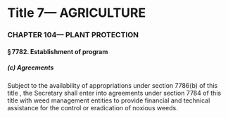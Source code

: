 
# Title 7— AGRICULTURE
### CHAPTER 104— PLANT PROTECTION
#### § 7782. Establishment of program
##### (c) Agreements

Subject to the availability of appropriations under section 7786(b) of this title , the Secretary shall enter into agreements under section 7784 of this title with weed management entities to provide financial and technical assistance for the control or eradication of noxious weeds.
